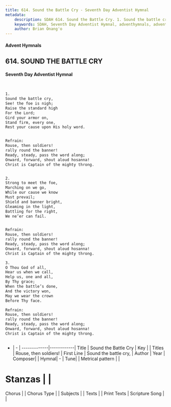 ```yaml
---
title: 614. Sound the Battle Cry - Seventh Day Adventist Hymnal
metadata:
    description: SDAH 614. Sound the Battle Cry. 1. Sound the battle cry, See! the foe is nigh; Raise the standard high For the Lord; Gird your armor on, Stand firm, every one, Rest your cause upon His holy word. 
    keywords: SDAH, Seventh Day Adventist Hymnal, adventhymnals, advent hymnals, Sound the Battle Cry, Sound the battle cry, ,Rouse, then soldiers!
    author: Brian Onang'o
---
```


#### Advent Hymnals
## 614. SOUND THE BATTLE CRY
#### Seventh Day Adventist Hymnal

```txt


1.
Sound the battle cry,
See! the foe is nigh;
Raise the standard high
For the Lord;
Gird your armor on,
Stand firm, every one,
Rest your cause upon His holy word.


Refrain:
Rouse, then soldiers!
rally round the banner!
Ready, steady, pass the word along;
Onward, forward, shout aloud hosanna!
Christ is Captain of the mighty throng.


2.
Strong to meet the foe,
Marching on we go,
While our cause we know
Must prevail;
Shield and banner bright,
Gleaming in the light,
Battling for the right,
We ne’er can fail.


Refrain:
Rouse, then soldiers!
rally round the banner!
Ready, steady, pass the word along;
Onward, forward, shout aloud hosanna!
Christ is Captain of the mighty throng.

3.
O Thou God of all,
Hear us when we call,
Help us, one and all,
By Thy grace;
When the battle’s done,
And the victory won,
May we wear the crown
Before Thy face.

Refrain:
Rouse, then soldiers!
rally round the banner!
Ready, steady, pass the word along;
Onward, forward, shout aloud hosanna!
Christ is Captain of the mighty throng.



```

- |   -  |
-------------|------------|
Title | Sound the Battle Cry |
Key |  |
Titles | Rouse, then soldiers! |
First Line | Sound the battle cry, |
Author | 
Year | 
Composer|  |
Hymnal|  - |
Tune|  |
Metrical pattern | |
# Stanzas |  |
Chorus |  |
Chorus Type |  |
Subjects |  |
Texts |  |
Print Texts | 
Scripture Song |  |
  
